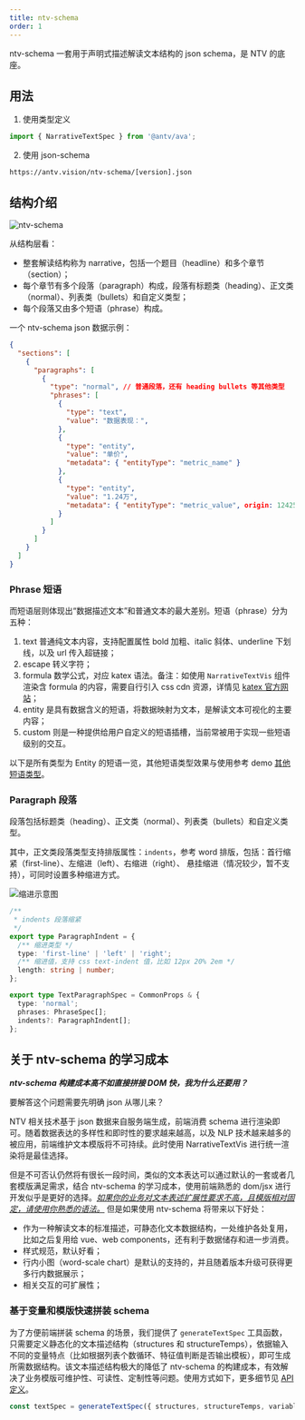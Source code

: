 ```yaml
---
title: ntv-schema
order: 1
---
```


ntv-schema 一套用于声明式描述解读文本结构的 json schema，是 NTV 的底座。

## 用法

1. 使用类型定义
```ts
import { NarrativeTextSpec } from '@antv/ava';
```
2. 使用 json-schema

`https://antv.vision/ntv-schema/[version].json`

## 结构介绍

![ntv-schema](https://mdn.alipayobjects.com/huamei_qa8qxu/afts/img/A*iKn_RIyeOi8AAAAAAAAAAAAADmJ7AQ/original)

从结构层看：
- 整套解读结构称为 narrative，包括一个题目（headline）和多个章节（section）；
- 每个章节有多个段落（paragraph）构成，段落有标题类（heading）、正文类（normal）、列表类（bullets）和自定义类型；
- 每个段落又由多个短语（phrase）构成。

一个 ntv-schema json 数据示例：

```json
{
  "sections": [
    {
      "paragraphs": [
        {
          "type": "normal",	// 普通段落，还有 heading bullets 等其他类型
          "phrases": [
            {
              "type": "text",
              "value": "数据表现：",
            },
            {
              "type": "entity",
              "value": "单价",
              "metadata": { "entityType": "metric_name" }
            },
            {
              "type": "entity",
              "value": "1.24万",
              "metadata": { "entityType": "metric_value", origin: 124258.91 }
            }
          ]
        }
      ]
    }
  ]
}
```

### Phrase 短语

而短语层则体现出“数据描述文本”和普通文本的最大差别。短语（phrase）分为五种：
1. text 普通纯文本内容，支持配置属性 bold 加粗、italic 斜体、underline 下划线，以及 url 传入超链接；
2. escape 转义字符；
3. formula 数学公式，对应 katex 语法。备注：如使用 `NarrativeTextVis` 组件渲染含 formula 的内容，需要自行引入 css cdn 资源，详情见 [katex 官方网站](https://katex.org/)；
4. entity 是具有数据含义的短语，将数据映射为文本，是解读文本可视化的主要内容；
5. custom 则是一种提供给用户自定义的短语插槽，当前常被用于实现一些短语级别的交互。

以下是所有类型为 Entity 的短语一览，其他短语类型效果与使用参考 demo [其他短语类型](../../../examples/ntv/basic/#extra-phrases)。

<Playground path="ntv/basic/demo/entity-phrases.tsx" ></Playground>

### Paragraph 段落

段落包括标题类（heading）、正文类（normal）、列表类（bullets）和自定义类型。

其中，正文类段落类型支持排版属性：`indents`，参考 word 排版，包括：首行缩紧（first-line）、左缩进（left）、右缩进（right）、 悬挂缩进（情况较少，暂不支持），可同时设置多种缩进方式。

![缩进示意图](https://mdn.alipayobjects.com/huamei_qa8qxu/afts/img/A*m5yVQJqR3rkAAAAAAAAAAAAADmJ7AQ/original)

```typescript
/**
 * indents 段落缩紧
 */
export type ParagraphIndent = {
  /** 缩进类型 */
  type: 'first-line' | 'left' | 'right';
  /** 缩进值，支持 css text-indent 值，比如 12px 20% 2em */
  length: string | number;
};

export type TextParagraphSpec = CommonProps & {
  type: 'normal';
  phrases: PhraseSpec[];
  indents?: ParagraphIndent[];
};
```


## 关于 ntv-schema 的学习成本

***ntv-schema 构建成本高不如直接拼接 DOM 快，我为什么还要用？***

要解答这个问题需要先明确 json 从哪儿来？

NTV 相关技术基于 json 数据来自服务端生成，前端消费 schema 进行渲染即可。随着数据表达的多样性和即时性的要求越来越高，以及 NLP 技术越来越多的被应用，前端维护文本模版将不可持续。此时使用 NarrativeTextVis 进行统一渲染将是最佳选择。

但是不可否认仍然将有很长一段时间，类似的文本表达可以通过默认的一套或者几套模版满足需求，结合 ntv-schema 的学习成本，使用前端熟悉的 dom/jsx 进行开发似乎是更好的选择。<u>*如果你的业务对文本表述扩展性要求不高，且模版相对固定，请使用你熟悉的语法。*</u> 但是如果使用 ntv-schema 将带来以下好处：

- 作为一种解读文本的标准描述，可静态化文本数据结构，一处维护各处复用，比如之后复用给 vue、web components，还有利于数据储存和进一步消费。
- 样式规范，默认好看；
- 行内小图（word-scale chart）是默认的支持的，并且随着版本升级可获得更多行内数据展示；
- 相关交互的可扩展性；

### 基于变量和模版快速拼装 schema

为了方便前端拼装 schema 的场景，我们提供了 `generateTextSpec` 工具函数，只需要定义静态化的文本描述结构（structures 和 structureTemps），依据输入不同的变量特点（比如根据列表个数循环、特征值判断是否输出模板），即可生成所需数据结构。该文本描述结构极大的降低了 ntv-schema 的构建成本，有效解决了业务模版可维护性、可读性、定制性等问题。使用方式如下，更多细节见 [API 定义](../../api/ntv/generate)。

```js
const textSpec = generateTextSpec({ structures, structureTemps, variable });
```
